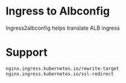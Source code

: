 # Ingress to Albconfig

Ingress2albconfig helps translate ALB ingress

# Support

``` 
nginx.ingress.kubernetes.io/rewrite-target
nginx.ingress.kubernetes.io/ssl-redirect

```
